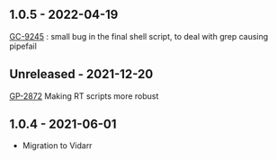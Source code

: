 ## 1.0.5 - 2022-04-19
[GC-9245](https://jira.oicr.on.ca/browse/GC-9245) : small bug in the final shell script, to deal with grep causing pipefail
## Unreleased - 2021-12-20
[GP-2872](https://jira.oicr.on.ca/browse/GP-2872) Making RT scripts more robust
## 1.0.4 - 2021-06-01
- Migration to Vidarr

